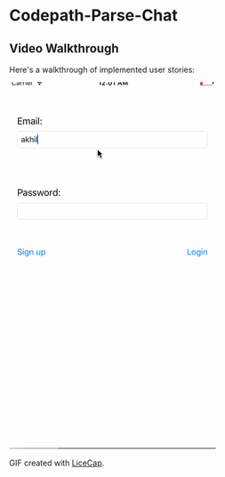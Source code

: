 # Codepath-Parse-Chat
## Video Walkthrough 

Here's a walkthrough of implemented user stories:

<img src='Codepath.gif' title='Video Walkthrough' width='' alt='Video Walkthrough' />

GIF created with [LiceCap](http://www.cockos.com/licecap/).
